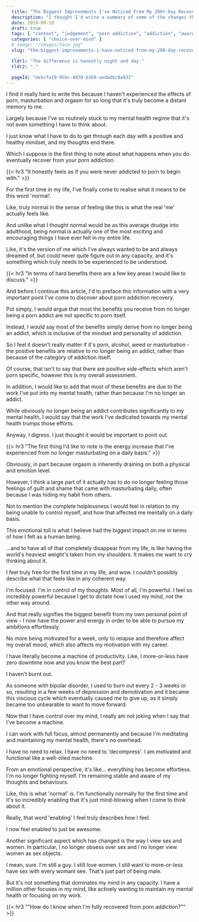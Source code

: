 ```yaml
---
  title: "The Biggest Improvements I've Noticed From My 200+ Day Recovery"
  description: "I thought I'd write a summary of some of the changes throughout my 200+ day porn addiction recovery."
  date: 2019-09-10
  draft: true
  tags: [ "context", "judgement", "porn addiction", "addiction", "awareness", "awareness exercises", "perspective", "nofap", "neverfap", "neverfap deluxe" ]
  categories: [ "choice-over-mind" ]
  # image: "/images/face.jpg"
  slug: "the-biggest-improvements-i-have-noticed-from-my-200-day-recovery"

  tldr1: "The difference is honestly night and day."
  tldr2: "."

  pageId: "ee5cfa19-95bc-4970-b169-aedadbc8a933"
---
```


I find it really hard to write this because I haven't experienced the effects of porn, masturbation and orgasm for so long that it's truly become a distant memory to me.

Largely because I've so routinely stuck to my mental health regime that it's not even something I have to think about. 

I just know what I have to do to get through each day with a positive and healthy mindset, and my thoughts end there. 

Which I suppose is the first thing to note about what happens when you do eventually recover from your porn addiction.


{{< hr3 "It honestly feels as if you were never addicted to porn to begin with." >}}


For the first time in my life, I've finally come to realise what it means to be this word 'normal'.

Like, truly normal in the sense of feeling like this is what the real 'me' actually feels like.

And unlike what I thought normal would be as this average drudge into adulthood, being normal is actually one of the most exciting and encouraging things I have ever felt in my entire life.

Like, it's the version of me which I've always wanted to be and always dreamed of, but could never quite figure out in any capacity, and it's something which truly needs to be experienced to be understood.


{{< hr3 "In terms of hard benefits there are a few key areas I would like to discuss." >}}


And before I continue this article, I'd to preface this information with a very important point I've come to discover about porn addiction recovery. 

Put simply, I would argue that most the benefits you receive from no longer being a porn addict are not specific to porn itself.

Instead, I would say most of the benefits simply derive from no longer being an addict, which is inclusive of the mindset and personality of addiction.

So I feel it doesn't really matter if it's porn, alcohol, weed or masturbation - the positive benefits are relative to no longer being an addict, rather than because of the category of addiction itself. 

Of course, that isn't to say that there are positive side-effects which aren't porn specific, however this is my overall assessment. 

In addition, I would like to add that most of these benefits are due to the work I've put into my mental health, rather than because I'm no longer an addict.

While obviously no longer being an addict contributes significantly to my mental health, I would say that the work I've dedicated towards my mental health trumps those efforts. 

Anyway, I digress. I just thought it would be important to point out. 


{{< hr3 "The first thing I'd like to note is the energy increase that I've experienced from no longer masturbating on a daily basis." >}}


Obviously, in part because orgasm is inherently draining on both a physical and emotion level.

However, I think a large part of it actually has to do no longer feeling those feelings of guilt and shame that came with masturbating daily, often because I was hiding my habit from others.

Not to mention the complete helplessness I would feel in relation to my being unable to control myself, and how that affected me mentally on a daily basis.

This emotional toll is what I believe had the biggest impact on me in terms of how I felt as a human being.

...and to have all of that completely disappear from my life, is like having the world's heaviest weight's taken from my shoulders. It makes me want to cry thinking about it. 

I feel truly free for the first time in my life, and wow. I couldn't possibly describe what that feels like in any coherent way.

I'm focused. I'm in control of my thoughts. Most of all, I'm powerful. I feel so incredibly powerful because I get to dictate how I used my mind, not the other way around.

And that really signifies the biggest benefit from my own personal point of view - I now have the power and energy in order to be able to pursue my ambitions effortlessly.

No more being motivated for a week, only to relapse and therefore affect my overall mood, which also affects my motivation with my career.

I have literally become a machine of productivity. Like, I more-or-less have zero downtime now and you know the best part?

I haven't burnt out.

As someone with bipolar disorder, I used to burn out every 2 - 3 weeks or so, resulting in a few weeks of depression and demotivation and it became this viscious cycle which eventually caused me to give up, as it simply became too unbearable to want to move forward.

Now that I have control over my mind, I really am not joking when I say that I've become a machine.

I can work with full focus, almost permanently and because I'm meditating and maintaining my mental health, there's no overhead.

I have no need to relax. I have no need to 'decompress'. I am motivated and functional like a well-oiled machine.

From an emotional perspective, it's like... everything has become effortless. I'm no longer fighting myself. I'm remaining stable and aware of my thoughts and behaviours.

Like, this is what 'normal' is. I'm functionally normally for the first time and it's so incredibly enabling that it's just mind-blowing when I come to think about it.

Really, that word 'enabling' I feel truly describes how I feel.

I now feel enabled to just be awesome.


Another significant aspect which has changed is the way I view sex and women. In particular, I no longer obsess over sex and I no longer view women as sex objects. 

I mean, sure. I'm still a guy. I still love women. I still want to more-or-less have sex with every womanI see. That's just part of being male.

But it's not something that dominates my mind in any capacity. I have a million other focuses in my mind, like actively wanting to maintain my mental health or focusing on my work. 


{{< hr3 "\"How do I know when I'm fully recovered from porn addiction?\"" >}}


